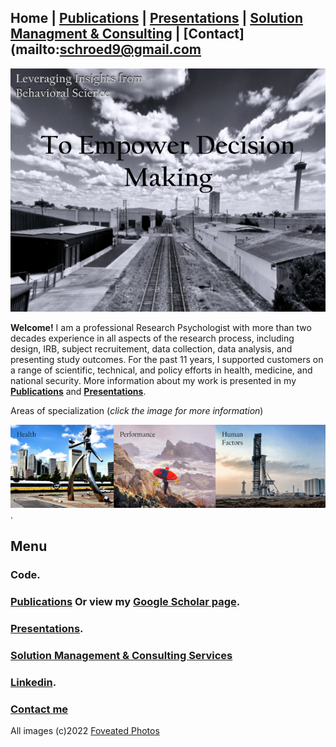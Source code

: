 ## Home | [Publications](https://pjschroeder.github.io/Publications) | [Presentations](https://pjschroeder.github.io/Presentations) | [Solution Managment & Consulting](https://pjschroeder.github.io/Consulting)  | [Contact](mailto:schroed9@gmail.com

![Image](/assets/images/Rails4.png)

<span class="bigger">**Welcome!**</span> I am a professional Research Psychologist with more than two decades experience in all aspects of the research process, including design, IRB, subject recruitement, data collection, data analysis, and presenting study outcomes. For the past 11 years, I supported customers on a range of scientific, technical, and policy efforts in health, medicine, and national security. More information about my work is presented in my [**Publications**](https://pjschroeder.github.io/Publications) and [**Presentations**](https://pjschroeder.github.io/Presentations).

Areas of specialization (_click the image for more information_)

[![Alt text for broken image link](assets/images/Specialization2RE.png)](https://pjschroeder.github.io/Specializations).


## Menu
### Code. 
### [Publications](https://pjschroeder.github.io/Publications) Or view my [Google Scholar page](https://scholar.google.com/citations?user=L9_aYfQAAAAJ&hl=en).
### [Presentations](https://pjschroeder.github.io/Presentations).
### [Solution Management & Consulting Services](https://pjschroeder.github.io/Consulting)
### [Linkedin](https://www.linkedin.com/in/paul-j-schroeder-020b1316/).
### [Contact me](mailto:schroed9@gmail.com)

All images (c)2022 [Foveated Photos](https://photos.google.com/share/AF1QipMlbI0EBOjB_aAF47elFRw6auyFfGQED7eiJW50X7RrzaCXsA_0qe4GkIQfop1mFg?key=eVNndHNfLWRMT3VRamx6YjRPRWxWZTNjRGtXWWRn)
